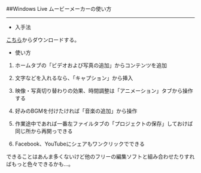 ##Windows Live ムービーメーカーの使い方

---

 - 入手法
 
[こちら](http://windows.microsoft.com/ja-jp/windows7/products/features/movie-maker)からダウンロードする。

 - 使い方
 
  1. ホームタブの「ビデオおよび写真の追加」からコンテンツを追加

  2. 文字などを入れるなら、「キャプション」から挿入


  3. 映像・写真切り替わりの効果、時間調整は「アニメーション」タブから操作する

  4. 好みのBGMを付けたければ「音楽の追加」から操作
 
  5. 作業途中であれば一番左ファイルタブの「プロジェクトの保存」しておけば同じ所から再開っできる 

  6. Facebook、YouTubeにシェアもワンクリックでできる

できることはあんま多くないけど他のフリーの編集ソフトと組み合わせたりすればもっと色々できるかも...。




 
